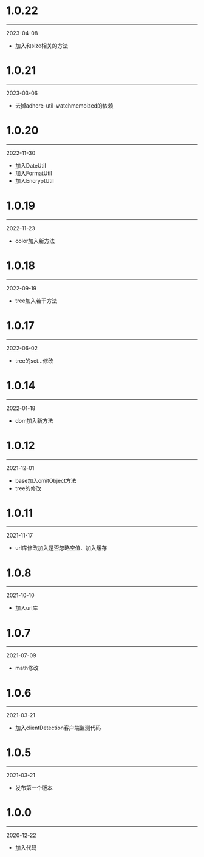 # 1.0.22

***

2023-04-08

* 加入和size相关的方法

# 1.0.21

***

2023-03-06

* 去掉adhere-util-watchmemoized的依赖

# 1.0.20

***

2022-11-30

* 加入DateUtil
* 加入FormatUtil
* 加入EncryptUtil

# 1.0.19

***

2022-11-23

* color加入新方法

# 1.0.18

***

2022-09-19

* tree加入若干方法

# 1.0.17

***

2022-06-02

* tree的set...修改

# 1.0.14

***

2022-01-18

* dom加入新方法

# 1.0.12

***

2021-12-01

* base加入omitObject方法
* tree的修改

# 1.0.11

***

2021-11-17

* url库修改加入是否忽略空值、加入缓存

# 1.0.8

***

2021-10-10

* 加入url库

# 1.0.7

***

2021-07-09

* math修改

# 1.0.6

***

2021-03-21

* 加入clientDetection客户端监测代码

# 1.0.5

***

2021-03-21

* 发布第一个版本

# 1.0.0

***

2020-12-22

* 加入代码
